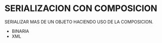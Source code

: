 # SERIALIZACION CON COMPOSICION
SERIALIZAR MAS DE UN OBJETO HACIENDO USO DE LA COMPOSICION.

* BINARIA
* XML
